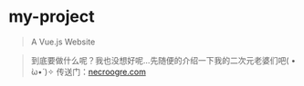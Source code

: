 # my-project

> A Vue.js Website

> 到底要做什么呢？我也没想好呢...先随便的介绍一下我的二次元老婆们吧( • ̀ω•́ )✧ 传送门：[necroogre.com](necroogre.com)


